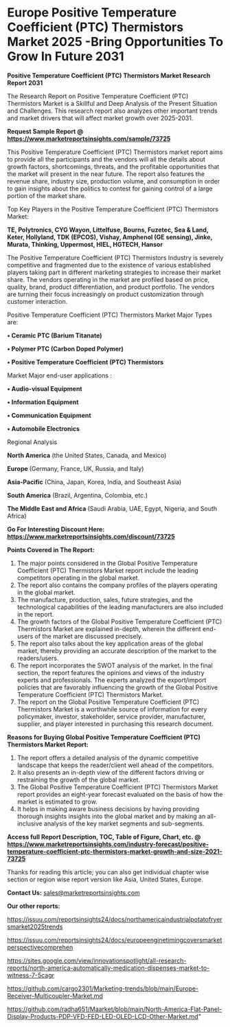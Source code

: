  # Europe Positive Temperature Coefficient (PTC) Thermistors Market 2025 -Bring Opportunities To Grow In Future 2031

<strong>Positive Temperature Coefficient (PTC) Thermistors Market Research Report 2031</strong>

The Research Report on Positive Temperature Coefficient (PTC) Thermistors Market is a Skillful and Deep Analysis of the Present Situation and Challenges. This research report also analyzes other important trends and market drivers that will affect market growth over 2025-2031.

<strong>Request Sample Report @ <a href=https://www.marketreportsinsights.com/sample/73725>https://www.marketreportsinsights.com/sample/73725</a></strong>

This Positive Temperature Coefficient (PTC) Thermistors market report aims to provide all the participants and the vendors will all the details about growth factors, shortcomings, threats, and the profitable opportunities that the market will present in the near future. The report also features the revenue share, industry size, production volume, and consumption in order to gain insights about the politics to contest for gaining control of a large portion of the market share.

Top Key Players in the Positive Temperature Coefficient (PTC) Thermistors Market:

<strong>TE, Polytronics, CYG Wayon, Littelfuse, Bourns, Fuzetec, Sea & Land, Keter, Hollyland, TDK (EPCOS), Vishay, Amphenol (GE sensing), Jinke, Murata, Thinking, Uppermost, HIEL, HGTECH, Hansor</strong>

The Positive Temperature Coefficient (PTC) Thermistors Industry is severely competitive and fragmented due to the existence of various established players taking part in different marketing strategies to increase their market share. The vendors operating in the market are profiled based on price, quality, brand, product differentiation, and product portfolio. The vendors are turning their focus increasingly on product customization through customer interaction.

Positive Temperature Coefficient (PTC) Thermistors Market Major Types are:

<strong>• Ceramic PTC (Barium Titanate)

• Polymer PTC (Carbon Doped Polymer)

• Positive Temperature Coefficient (PTC) Thermistors</strong>

Market Major end-user applications :

<strong>• Audio-visual Equipment

• Information Equipment

• Communication Equipment

• Automobile Electronics</strong>

Regional Analysis

</u><strong><b>North America</b></strong> (the United States, Canada, and Mexico)

<strong><b>Europe </b></strong>(Germany, France, UK, Russia, and Italy)

<strong><b>Asia-Pacific</b></strong> (China, Japan, Korea, India, and Southeast Asia)

<strong><b>South America</b></strong> (Brazil, Argentina, Colombia, etc.)

<strong><b>The Middle East and Africa</b></strong> (Saudi Arabia, UAE, Egypt, Nigeria, and South Africa)

<strong>Go For Interesting Discount Here: <a href=https://www.marketreportsinsights.com/discount/73725>https://www.marketreportsinsights.com/discount/73725</a></strong>

<strong>Points Covered in The Report:</strong>
<ol>
  <li>The major points considered in the Global Positive Temperature Coefficient (PTC) Thermistors Market report include the leading competitors operating in the global market.</li>
  <li>The report also contains the company profiles of the players operating in the global market.</li>
  <li>The manufacture, production, sales, future strategies, and the technological capabilities of the leading manufacturers are also included in the report.</li>
  <li>The growth factors of the Global Positive Temperature Coefficient (PTC) Thermistors Market are explained in-depth, wherein the different end-users of the market are discussed precisely.</li>
  <li>The report also talks about the key application areas of the global market, thereby providing an accurate description of the market to the readers/users.</li>
  <li>The report incorporates the SWOT analysis of the market. In the final section, the report features the opinions and views of the industry experts and professionals. The experts analyzed the export/import policies that are favorably influencing the growth of the Global Positive Temperature Coefficient (PTC) Thermistors Market.</li>
  <li>The report on the Global Positive Temperature Coefficient (PTC) Thermistors Market is a worthwhile source of information for every policymaker, investor, stakeholder, service provider, manufacturer, supplier, and player interested in purchasing this research document.</li>
</ol>
<strong>Reasons for Buying Global Positive Temperature Coefficient (PTC) Thermistors Market Report:</strong>

<ol>
  <li>The report offers a detailed analysis of the dynamic competitive landscape that keeps the reader/client well ahead of the competitors.</li>
  <li>It also presents an in-depth view of the different factors driving or restraining the growth of the global market.</li>
  <li>The Global Positive Temperature Coefficient (PTC) Thermistors Market report provides an eight-year forecast evaluated on the basis of how the market is estimated to grow.</li>
  <li>It helps in making aware business decisions by having providing thorough insights insights into the global market and by making an all-inclusive analysis of the key market segments and sub-segments.</li>
</ol>
<strong>Access full Report Description, TOC, Table of Figure, Chart, etc. @ <a href=https://www.marketreportsinsights.com/industry-forecast/positive-temperature-coefficient-ptc-thermistors-market-growth-and-size-2021-73725>https://www.marketreportsinsights.com/industry-forecast/positive-temperature-coefficient-ptc-thermistors-market-growth-and-size-2021-73725</a></strong>


Thanks for reading this article; you can also get individual chapter wise section or region wise report version like Asia, United States, Europe.

<strong>Contact Us:</strong>
sales@marketreportsinsights.com

<strong>Our other reports:</strong>

<a href=https://issuu.com/reportsinsights24/docs/northamericaindustrialpotatofryersmarket2025trends>https://issuu.com/reportsinsights24/docs/northamericaindustrialpotatofryersmarket2025trends</a>

<a href=https://issuu.com/reportsinsights24/docs/europeenginetimingcoversmarketperspectivecomprehen>https://issuu.com/reportsinsights24/docs/europeenginetimingcoversmarketperspectivecomprehen</a>

<a href=https://sites.google.com/view/innovationspotlight/all-research-reports/north-america-automatically-medication-dispenses-market-to-witness-7-5cagr>https://sites.google.com/view/innovationspotlight/all-research-reports/north-america-automatically-medication-dispenses-market-to-witness-7-5cagr</a>

<a href=https://github.com/cargo2301/Marketing-trends/blob/main/Europe-Receiver-Multicoupler-Market.md>https://github.com/cargo2301/Marketing-trends/blob/main/Europe-Receiver-Multicoupler-Market.md</a>

<a href=https://github.com/radha651/Maarket/blob/main/North-America-Flat-Panel-Display-Products-PDP-VFD-FED-LED-OLED-LCD-Other-Market.md>https://github.com/radha651/Maarket/blob/main/North-America-Flat-Panel-Display-Products-PDP-VFD-FED-LED-OLED-LCD-Other-Market.md</a>"
